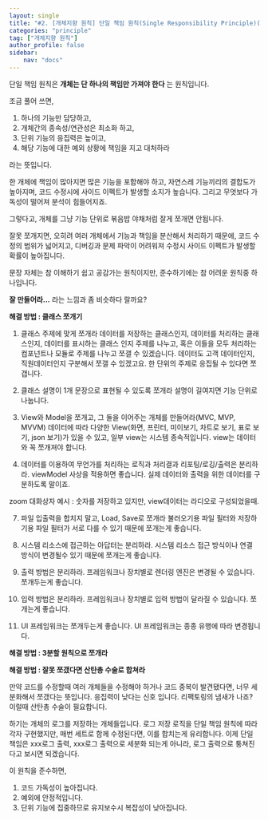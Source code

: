 ```yaml
---
layout: single
title: "#2. [개체지향 원칙] 단일 책임 원칙(Single Responsibility Principle)(작성중)"
categories: "principle"
tag: ["개체지향 원칙"]
author_profile: false
sidebar: 
    nav: "docs"
---
```


단일 책임 원칙은 **개체는 단 하나의 책임만 가져야 한다** 는 원칙입니다.

조금 풀어 쓰면,

1. 하나의 기능만 담당하고, 
2. 개체간의 종속성/연관성은 최소화 하고,
3. 단위 기능의 응집력은 높이고,
4. 해당 기능에 대한 예외 상황에 책임을 지고 대처하라

라는 뜻입니다.

한 개체에 책임이 많아지면 많은 기능을 포함해야 하고, 자연스레 기능끼리의 결합도가 높아지며, 코드 수정시에 사이드 이펙트가 발생할 소지가 높습니다. 그리고 무엇보다 가독성이 떨어져 분석이 힘들어지죠.

그렇다고, 개체를 그냥 기능 단위로 볶음밥 야채처럼 잘게 쪼개면 안됩니다.

잘못 쪼개지면, 오히려 여러 개체에서 기능과 책임을 분산해서 처리하기 때문에, 코드 수정의 범위가 넓어지고, 디버깅과 문제 파악이 어려워져 수정시 사이드 이펙트가 발생할 확률이 높아집니다.

문장 자체는 참 이해하기 쉽고 공감가는 원칙이지만, 준수하기에는 참 어려운 원칙중 하나입니다.

**잘 만들어라...** 라는 느낌과 좀 비슷하다 랄까요?

**해결 방법 : 클래스 쪼개기**

1. 클래스 주제에 맞게 쪼개라
데이터를 저장하는 클래스인지, 데이터를 처리하는 클래스인지, 데이터를 표시하는 클래스 인지 주제를 나누고, 혹은 이들을 모두 처리하는 컴포넌트나 모듈로 주제를 나누고 쪼갤 수 있겠습니다. 데이터도 고객 데이터인지, 직원데이터인지 구분해서 쪼갤 수 있겠고요. 한 단위의 주제로 응집될 수 있다면 쪼갭니다.
3. 클래스 설명이 1개 문장으로 표현될 수 있도록 쪼개라
설명이 길여지면 기능 단위로 나눕니다.
5. View와 Model을 쪼개고, 그 둘을 이어주는 개체를 만들어라(MVC, MVP, MVVM)
데이터에 따라 다양한 View(화면, 프린터, 미이보기, 차트로 보기, 표로 보기, json 보기)가 있을 수 있고, 일부 view는 시스템 종속적입니다. view는 데이터와 꼭 쪼개져야 합니다.

5. 데이터를 이용하여 무언가를 처리하는 로직과 처리결과 리포팅/로깅/출력은 분리하라.
viewModel 사상을 적용하면 좋습니다. 실제 데이터와 출력을 위한 데이터를 구분하도록 말이죠.

zoom 대화상자 예시 : 숫자를 저장하고 있지만, view데이터는 라디오로 구성되었을때.


7. 파일 입출력을 합치지 말고, Load, Save로 쪼개라 
불러오기용 파일 필터와 저장하기용 파일 필터가 서로 다를 수 있기 때문에 쪼개는게 좋습니다.
7. 시스템 리소스에 접근하는 아답터는 분리하라.
시스템 리소스 접근 방식이나 연결 방식이 변경될수 있기 때문에 쪼개는게 좋습니다.
9. 출력 방법은 분리하라.
프레임워크나 장치별로 렌더링 엔진은 변경될 수 있습니다. 쪼개두는게 좋습니다.
11. 입력 방법은 분리하라.
프레임워크나 장치별로 입력 방법이 달라질 수 있습니다. 쪼개는게 좋습니다.

12. UI 프레임워크는 쪼개두는게 좋습니다.
UI 프레임워크는 종종 유행에 따라 변경됩니다.

**해결 방법 : 3분할 원칙으로 쪼개라**

**해결 방법 : 잘못 쪼갰다면 산탄총 수술로 합쳐라**

만약 코드를 수정할때 여러 개체들을 수정해야 하거나 코드 중복이 발견됐다면, 너무 세분화해서 쪼갰다는 뜻입니다. 응집력이 낮다는 신호 입니다. 리팩토링의 냄새가 나죠? 이럴때 산탄총 수술이 필요합니다.

하기는 개체의 로그를 저장하는 개체들입니다. 로그 저장 로직을 단일 책임 원칙에 따라 각자 구현했지만, 매번 세트로 함께 수정된다면, 이를 합치는게 유리합니다. 이제 단일 책임은 xxx로그 출력, xxx로그 출력으로 세분화 되는게 아니라, 로그 출력으로 퉁쳐진다고 보시면 되겠습니다.


이 원칙을 준수하면,

1. 코드 가독성이 높아집니다.
2. 예외에 안정적입니다.
3. 단위 기능에 집중하므로 유지보수시 복잡성이 낮아집니다.


